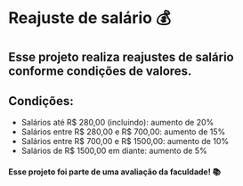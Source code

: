 # Reajuste de salário 💰

## Esse projeto realiza reajustes de salário conforme condições de valores.

## Condições:
   <ul>
      <li>Salários até R$ 280,00 (incluindo): aumento de 20%</li>
      <li>Salários entre R$ 280,00 e R$ 700,00: aumento de 15%</li>
      <li>Salários entre R$ 700,00 e R$ 1500,00: aumento de 10%</li>
      <li>Salários de R$ 1500,00 em diante: aumento de 5%</li>
   </ul>

#### Esse projeto foi parte de uma avaliação da faculdade! 📚
